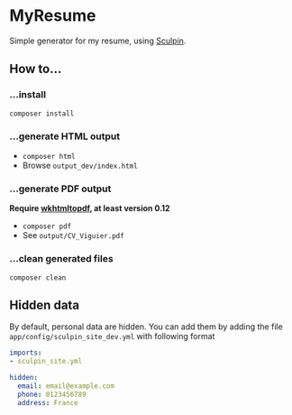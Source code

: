 # MyResume

Simple generator for my resume, using [Sculpin](https://sculpin.io).

## How to...

### ...install

`composer install`

### ...generate HTML output

* `composer html`
* Browse `output_dev/index.html`

### ...generate PDF output

**Require [wkhtmltopdf](http://wkhtmltopdf.org/index.html), at least version 0.12**

* `composer pdf`
* See `output/CV_Viguier.pdf`

### ...clean generated files

`composer clean`

## Hidden data

By default, personal data are hidden.
You can add them by adding the file `app/config/sculpin_site_dev.yml` with following format

```yml
imports:
- sculpin_site.yml

hidden:
  email: email@example.com
  phone: 0123456789
  address: France
```
